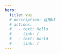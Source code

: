 ```yaml
---
hero:
  title: vui
  # description: 自用UI
  # actions:
  #   - text: Hello
  #     link: /
  #   - text: World
  #     link: /
---
```

